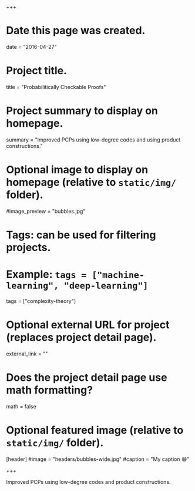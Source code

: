 +++
# Date this page was created.
date = "2016-04-27"

# Project title.
title = "Probabilitically Checkable Proofs"

# Project summary to display on homepage.
summary = "Improved PCPs using low-degree codes and using product constructions."

# Optional image to display on homepage (relative to `static/img/` folder).
#image_preview = "bubbles.jpg"

# Tags: can be used for filtering projects.
# Example: `tags = ["machine-learning", "deep-learning"]`
tags = ["complexity-theory"]

# Optional external URL for project (replaces project detail page).
external_link = ""

# Does the project detail page use math formatting?
math = false

# Optional featured image (relative to `static/img/` folder).
[header]
#image = "headers/bubbles-wide.jpg"
#caption = "My caption :smile:"

+++

Improved PCPs using low-degree codes and product constructions.